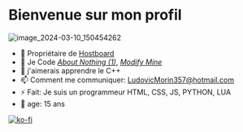 # Bienvenue sur mon profil 
![image_2024-03-10_150454262](https://github.com/Abstra208/Abstra208/assets/94720847/8c2d9cf7-ab62-43d4-89c3-73b59050c7c7)

- 🔑 Propriétaire de [Hostboard](https://github.com/hostboard)
- 🔭 Je Code *[About Nothing (1)](https://abstra208.github.io/About-Nothing-1)*, 
*[Modify Mine](https://modify-mine.netlify.com)*
- 🌱 j'aimerais apprendre le C++
- 📫 Comment me communiquer: LudovicMorin357@hotmail.com
- ⚡ Fait: Je suis un programmeur HTML, CSS, JS, PYTHON, LUA
- 🎉 age: 15 ans

[![ko-fi](https://ko-fi.com/img/githubbutton_sm.svg)](https://ko-fi.com/Q5Q1R3J4Q)
